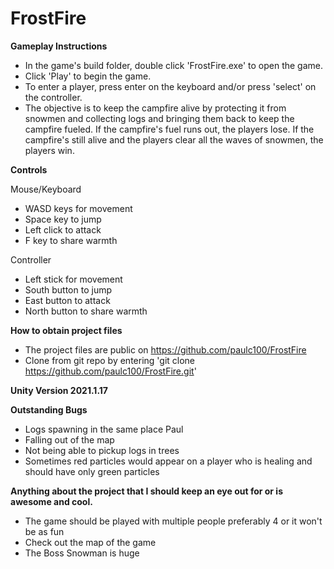 # FrostFire
**Gameplay Instructions**

- In the game's build folder, double click 'FrostFire.exe' to open the game.
- Click 'Play' to begin the game.
- To enter a player, press enter on the keyboard and/or press 'select' on the controller.
- The objective is to keep the campfire alive by protecting it from snowmen and collecting logs and bringing them back to keep the campfire fueled. If the campfire's fuel runs out, the players lose. If the campfire's still alive and the players clear all the waves of snowmen, the players win.

**Controls**

Mouse/Keyboard
- WASD keys for movement
- Space key to jump
- Left click to attack
- F key to share warmth

Controller
- Left stick for movement
- South button to jump
- East button to attack
- North button to share warmth

**How to obtain project files**
- The project files are public on https://github.com/paulc100/FrostFire
- Clone from git repo by entering 'git clone https://github.com/paulc100/FrostFire.git'

**Unity Version 2021.1.17**

**Outstanding Bugs**

- Logs spawning in the same place
Paul
- Falling out of the map
- Not being able to pickup logs in trees
- Sometimes red particles would appear on a player who is healing and should have only green particles

**Anything about the project that I should keep an eye out for or is awesome and cool.**

- The game should be played with multiple people preferably 4 or it won't be as fun
- Check out the map of the game
- The Boss Snowman is huge
